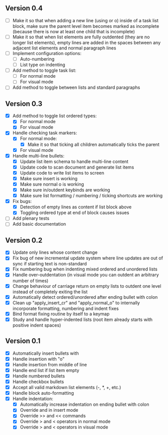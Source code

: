 ## Version 0.4

- [ ] Make it so that when adding a new line (using <CR> or o) inside of a task
      list block, make sure the parent level item becomes marked as incomplete
      (because there is now at least one child that is incomplete)
- [ ] Make it so that when list elements are fully outdented (they are no
      longer list elements), empty lines are added in the spaces between any
      adjacent list elements and normal paragraph lines
- [ ] Implement configuration options:
  - [ ] Auto-numbering
  - [ ] List type on indenting
- [ ] Add method to toggle task list:
  - [ ] For normal mode
  - [ ] For visual mode
- [ ] Add method to toggle between lists and standard paragraphs

## Version 0.3

- [x] Add method to toggle list ordered types:
  - [x] For normal mode
  - [x] For visual mode
- [x] Handle checking task markers:
  - [x] For normal mode:
    - [x] Make it so that ticking all children automatically ticks the parent
  - [x] For visual mode
- [x] Handle multi-line bullets:
  - [x] Update list item schema to handle multi-line content
  - [x] Update code to scan document and generate list items
  - [x] Update code to write list items to screen
  - [x] Make sure insert <CR> is working
  - [x] Make sure normal o is working
  - [x] Make sure in/outdent keybinds are working
  - [x] Make sure list formatting / numbering / ticking shortcuts are working
- [x] Fix bugs:
  - [x] Detection of empty lines as content if list block above
  - [x] Toggling ordered type at end of block causes issues
- [ ] Add plenary tests
- [ ] Add basic documentation

## Version 0.2

- [x] Update only lines whose content change
- [x] Fix bug of new incremental update system where line updates are out of
      sync if starting text is non-standard
- [x] Fix numbering bug when indenting mixed ordered and unordered lists
- [x] Handle over-outdentation (in visual mode you can outdent an arbitrary
      number of times)
- [x] Change behaviour of carriage return on empty lists to outdent one level
      instead of completely exiting the list
- [x] Automatically detect ordered/unordered after ending bullet with colon
- [x] Clean up "apply_insert_cr" and "apply_normal_o" to internally incorporate
      formatting, numbering and indent fixes
- [x] Bind format fixing routine by itself to a keymap
- [x] Study and handle hyper-indented lists (root item already starts with
      positive indent spaces)

## Version 0.1

- [x] Automatically insert bullets with <CR>
- [x] Handle insertion with "o"
- [x] Handle insertion from middle of line
- [x] Handle end list if list item empty
- [x] Handle numbered bullets
- [x] Handle checkbox bullets
- [x] Accept all valid markdown list elements (-, \*, +, etc.)
- [x] Handle block auto-formatting
- [x] Handle indentation:
  - [x] Automatically increase indentation on ending bullet with colon
  - [x] Override <C-t> and <C-d> in insert mode
  - [x] Override >> and << commands
  - [x] Override > and < operators in normal mode
  - [x] Override > and < operators in visual mode
